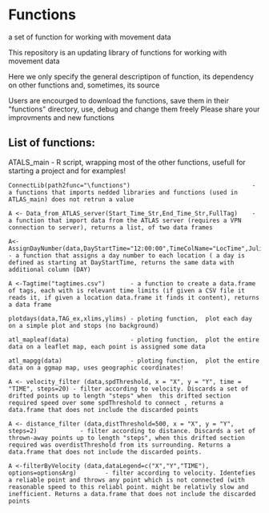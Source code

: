 # Functions
a set of function for working with movement data

This repository is an updating library of functions for working with movement data

Here we only specify the general descriptipon of function, its dependency on other functions and, sometimes, its source

Users are encourged to download the functions, save them in their "functions" directory, use, debug and change them freely
Please share your improvments and new functions

## List of functions:
ATALS_main                                                          - R script, wrapping most of the other functions, usefull for starting a project and for examples!

	ConnectLib(path2func="\functions")                                  - a functions that imports nedded libraries and functions (used in ATLAS_main) does not retrun a value

	A <- Data_from_ATLAS_server(Start_Time_Str,End_Time_Str,FullTag)    - a function that import data from the ATLAS server (requires a VPN connection to server), returns a list, of two data frames

	A<- AssignDayNumber(data,DayStartTime="12:00:00",TimeColName="LocTime",Julian=FALSE) - a function that assigns a day number to each location ( a day is defined as starting at DayStartTime, returns the same data with additional column (DAY)

	A <-Tagtime("tagtimes.csv")       - a function to create a data.frame of tags, each with is relevant time limits (if given a CSV file it reads it, if given a location data.frame it finds it content), returns a data frame

	plotdays(data,TAG_ex,xlims,ylims) - ploting function,  plot each day on a simple plot and stops (no background)

	atl_mapleaf(data)                 - ploting function,  plot the entire data on a leaflet map, each point is assigned some data

	atl_mapgg(data)                   - ploting function,  plot the entire data on a ggmap map, uses geographic coordinates!

	A <- velocity_filter (data,spdThreshold, x = "X", y = "Y", time = "TIME", steps=20) - filter according to velocity. Discards a set of drifted points up to length "steps" when  this drifted section required speed over some spdThreshold to connect , returns a data.frame that does not include the discarded points 

	A <- distance_filter (data,distThreshold=500, x = "X", y = "Y", steps=2)            - filter according to distance. Discards a set of thrown-away points up to length "steps", when this drifted section required was overdistThreshold from its surrounding. Returns a  data.frame that does not include the discarded points. 

	A <-filterByVelocity (data,dataLegend=c("X","Y","TIME"), options=optionsArg)        - filter according to velocity. Identefies a reliable point and throws any point which is not connected (with reasonable speed to this reliabl point. might be relativly slow and inefficient. Returns a data.frame that does not include the discarded points
